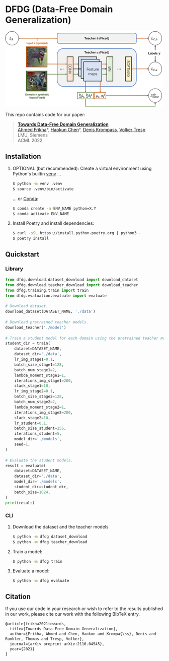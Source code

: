 # DFDG (Data-Free Domain Generalization)

![Teaser image](docs/assets/method.png)

This repo contains code for our paper:

> [**Towards Data-Free Domain Generalization**](https://arxiv.org/pdf/2110.04545.pdf)<br>
> [Ahmed Frikha](https://scholar.google.de/citations?user=NiarLswAAAAJ&hl=en)\*, [Haokun Chen](https://scholar.google.com/citations?user=ilbqzDwAAAAJ&hl=en)\*, [Denis Krompass](https://www.dbs.ifi.lmu.de/~krompass/), [Volker Tresp](https://www.dbs.ifi.lmu.de/~tresp/)<br>
> LMU, Siemens<br>
> ACML 2022

## Installation

1.  OPTIONAL (but recommended): Create a virtual environment using Python's builtin [venv](https://docs.python.org/3/library/venv.html) ...

    ```bash
    $ python -m venv .venv
    $ source .venv/bin/activate
    ```

    ... or [Conda](https://conda.io):

    ```bash
    $ conda create -n ENV_NAME python=X.Y
    $ conda activate ENV_NAME
    ```

1.  Install Poetry and install dependencies:
    ```bash
    $ curl -sSL https://install.python-poetry.org | python3 -
    $ poetry install
    ```

## Quickstart

### Library

```python
from dfdg.download.dataset_download import download_dataset
from dfdg.download.teacher_download import download_teacher
from dfdg.training.train import train
from dfdg.evaluation.evaluate import evaluate

# Download dataset.
download_dataset(DATASET_NAME, './data')

# Download pretrained teacher models.
download_teacher('./model')

# Train a student model for each domain using the pretrained teacher models.
student_dir = train(
    dataset=DATASET_NAME,
    dataset_dir='./data',
    lr_img_stage1=0.1,
    batch_size_stage1=128,
    batch_num_stage1=2,
    lambda_moment_stage1=1,
    iterations_img_stage1=200,
    slack_stage1=10,
    lr_img_stage2=0.1,
    batch_size_stage2=128,
    batch_num_stage2=2,
    lambda_moment_stage2=1,
    iterations_img_stage2=200,
    slack_stage2=10,
    lr_student=0.1,
    batch_size_student=256,
    iterations_student=5,
    model_dir='./models',
    seed=1,
)

# Evaluate the student models.
result = evaluate(
    dataset=DATASET_NAME,
    dataset_dir='./data',
    model_dir='./models',
    student_dir=student_dir,
    batch_size=1024,
)
print(result)
```

### CLI

1.  Download the dataset and the teacher models

    ```bash
    $ python -m dfdg dataset_download
    $ python -m dfdg teacher_download
    ```

1.  Train a model:

    ```bash
    $ python -m dfdg train
    ```

1.  Evaluate a model:

    ```bash
    $ python -m dfdg evaluate
    ```

## Citation

If you use our code in your research or wish to refer to the results published in our work, please cite our work with the following BibTeX entry.

```
@article{frikha2021towards,
  title={Towards Data-Free Domain Generalization},
  author={Frikha, Ahmed and Chen, Haokun and Krompa{\ss}, Denis and Runkler, Thomas and Tresp, Volker},
  journal={arXiv preprint arXiv:2110.04545},
  year={2021}
}
```

